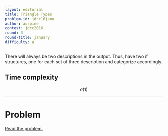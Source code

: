 ```yaml
---
layout: editorial
title: Triangle Types
problem-id: jdcc16jana
author: aurpine
contest: jdcc2016
round: 3
round-title: january
difficulty: a
---
```


There will always be two descriptions in the output. Thus, have two if structures, one for each set of three description and categorize accordingly.

## Time complexity
$$\mathcal{O}(1)$$

---

# Problem
[Read the problem.](/cpt-problems/jdcc/2016/january/a)
